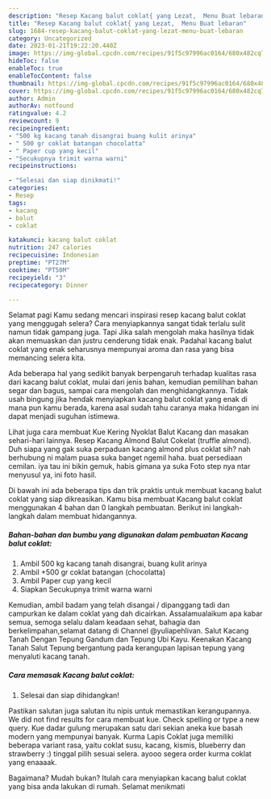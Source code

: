 ```yaml
---
description: "Resep Kacang balut coklat{ yang Lezat,  Menu Buat lebaran"
title: "Resep Kacang balut coklat{ yang Lezat,  Menu Buat lebaran"
slug: 1684-resep-kacang-balut-coklat-yang-lezat-menu-buat-lebaran
category: Uncategorized
date: 2023-01-21T19:22:20.440Z
image: https://img-global.cpcdn.com/recipes/91f5c97996ac0164/680x482cq70/kacang-balut-coklat-foto-resep-utama.jpg
hideToc: false
enableToc: true
enableTocContent: false
thumbnail: https://img-global.cpcdn.com/recipes/91f5c97996ac0164/680x482cq70/kacang-balut-coklat-foto-resep-utama.jpg
cover: https://img-global.cpcdn.com/recipes/91f5c97996ac0164/680x482cq70/kacang-balut-coklat-foto-resep-utama.jpg
author: Admin
authorAv: notfound
ratingvalue: 4.2
reviewcount: 9
recipeingredient:
- "500 kg kacang tanah disangrai buang kulit arinya"
- " 500 gr coklat batangan chocolatta"
- " Paper cup yang kecil"
- "Secukupnya trimit warna warni"
recipeinstructions:

- "Selesai dan siap dinikmati!"
categories:
- Resep
tags:
- kacang
- balut
- coklat

katakunci: kacang balut coklat 
nutrition: 247 calories
recipecuisine: Indonesian
preptime: "PT27M"
cooktime: "PT50M"
recipeyield: "3"
recipecategory: Dinner

---
```



Selamat pagi Kamu sedang mencari inspirasi resep kacang balut coklat yang menggugah selera? Cara menyiapkannya sangat tidak terlalu sulit namun tidak gampang juga. Tapi Jika salah mengolah maka hasilnya tidak akan memuaskan dan justru cenderung tidak enak. Padahal kacang balut coklat yang enak seharusnya mempunyai aroma dan rasa yang bisa memancing selera kita.


Ada beberapa hal yang sedikit banyak berpengaruh terhadap kualitas rasa dari kacang balut coklat, mulai dari jenis bahan, kemudian pemilihan bahan segar dan bagus, sampai cara mengolah dan menghidangkannya. Tidak usah bingung jika hendak menyiapkan kacang balut coklat yang enak di mana pun kamu berada, karena asal sudah tahu caranya maka hidangan ini dapat menjadi suguhan istimewa.

Lihat juga cara membuat Kue Kering Nyoklat Balut Kacang dan masakan sehari-hari lainnya. Resep Kacang Almond Balut Cokelat (truffle almond). Duh siapa yang gak suka perpaduan kacang almond plus coklat sih? nah berhubung ni malam puasa suka banget ngemil haha. buat persediaan cemilan. iya tau ini bikin gemuk, habis gimana ya suka Foto step nya ntar menyusul ya, ini foto hasil.


Di bawah ini ada beberapa tips dan trik praktis untuk membuat kacang balut coklat yang siap dikreasikan. Kamu bisa membuat Kacang balut coklat menggunakan 4 bahan dan 0 langkah pembuatan. Berikut ini langkah-langkah dalam membuat hidangannya.

<!--inarticleads1-->

##### Bahan-bahan dan bumbu yang digunakan dalam pembuatan Kacang balut coklat:

1. Ambil 500 kg kacang tanah disangrai, buang kulit arinya
1. Ambil  +500 gr coklat batangan (chocolatta)
1. Ambil  Paper cup yang kecil
1. Siapkan Secukupnya trimit warna warni


Kemudian, ambil badam yang telah disangai / dipanggang tadi dan campurkan ke dalam coklat yang dah dicairkan. Assalamualaikum apa kabar semua, semoga selalu dalam keadaan sehat, bahagia dan berkelimpahan,selamat datang di Channel @yuliapehlivan. Salut Kacang Tanah Dengan Tepung Gandum dan Tepung Ubi Kayu. Keenakan Kacang Tanah Salut Tepung bergantung pada kerangupan lapisan tepung yang menyaluti kacang tanah. 

<!--inarticleads2-->

##### Cara memasak Kacang balut coklat:


1. Selesai dan siap dihidangkan!

Pastikan salutan juga salutan itu nipis untuk memastikan kerangupannya. We did not find results for cara membuat kue. Check spelling or type a new query. Kue dadar gulung merupakan satu dari sekian aneka kue basah modern yang mempunyai banyak. Kurma Lapis Coklat juga memiliki beberapa variant rasa, yaitu coklat susu, kacang, kismis, blueberry dan strawberry :) tinggal pilih sesuai selera. ayooo segera order kurma coklat yang enaaaak. 

Bagaimana? Mudah bukan? Itulah cara menyiapkan kacang balut coklat yang bisa anda lakukan di rumah. Selamat menikmati

